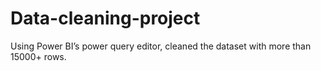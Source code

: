 # Data-cleaning-project
Using Power BI’s power query editor, cleaned the dataset with more than 15000+ rows.
